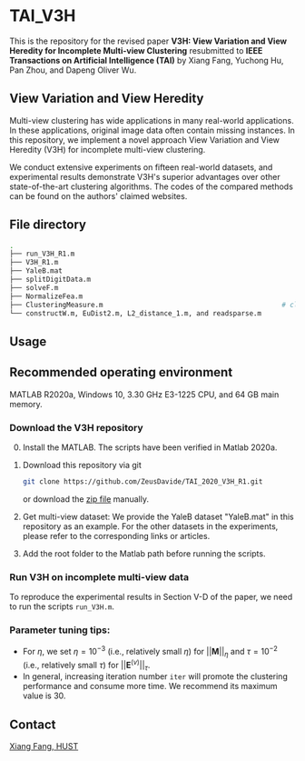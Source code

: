 # TAI_V3H

This is the repository for the revised paper **V3H: View Variation and View Heredity for Incomplete Multi-view Clustering** resubmitted to **IEEE Transactions on Artificial Intelligence (TAI)**  by Xiang Fang, Yuchong Hu, Pan Zhou, and Dapeng Oliver Wu.

## View Variation and View Heredity

Multi-view clustering has wide applications in many real-world applications. In these applications, original image data often contain missing instances. In this repository, we implement a novel approach  View Variation and View Heredity (V3H) for incomplete multi-view clustering. 

We conduct extensive experiments on fifteen real-world datasets, and experimental results demonstrate V3H's superior advantages over other state-of-the-art clustering algorithms.
The codes of the compared methods can be found on the authors'  claimed websites.


## File directory

```bash
.
├── run_V3H_R1.m				                                               # DEMO file of V3H
├── V3H_R1.m				                                           # core function of V3H
├── YaleB.mat				                                             # data mat files
├── splitDigitData.m			                                       # construction of incomplete multi-view data
├── solveF.m				                                               # the initialization of F
├── NormalizeFea.m				                                       # regularization of data
├── ClusteringMeasure.m		                                       # clustering performance
└── constructW.m, EuDist2.m, L2_distance_1.m, and readsparse.m			 # intermediate functions 
```

## Usage

## Recommended operating environment

MATLAB R2020a, Windows 10, 3.30 GHz E3-1225 CPU, and 64 GB main memory.

### Download the V3H repository

0. Install the MATLAB. The scripts have been verified in Matlab 2020a.

1. Download this repository via git
    ```bash
    git clone https://github.com/ZeusDavide/TAI_2020_V3H_R1.git
    ```
    or download the [zip file](https://github.com/ZeusDavide/TAI_2020_V3H_R1/archive/master.zip) manually.
    
2. Get multi-view dataset: 
We provide the YaleB dataset "YaleB.mat" in this repository as an example. For the other datasets in the experiments, please refer to the corresponding links or articles.

3. Add the root folder to the Matlab path before running the scripts.

### Run V3H on incomplete multi-view data

To reproduce the experimental results in Section V-D of the paper, we need to run the scripts `run_V3H.m`.   


### Parameter tuning tips:

- For $\eta$, we set $\eta=10^{-3}$ (i.e., relatively small $\eta$) for $||\bm{M}||_{\eta}$ and $\tau=10^{-2}$ (i.e., relatively small $\tau$) for $||\bm{E}^{(v)}||_{\tau}$.
- In general, increasing iteration number `iter` will promote the clustering performance and consume more time. We recommend its maximum value is 30.



## Contact

[Xiang Fang, HUST](xfang9508@gmail.com)

